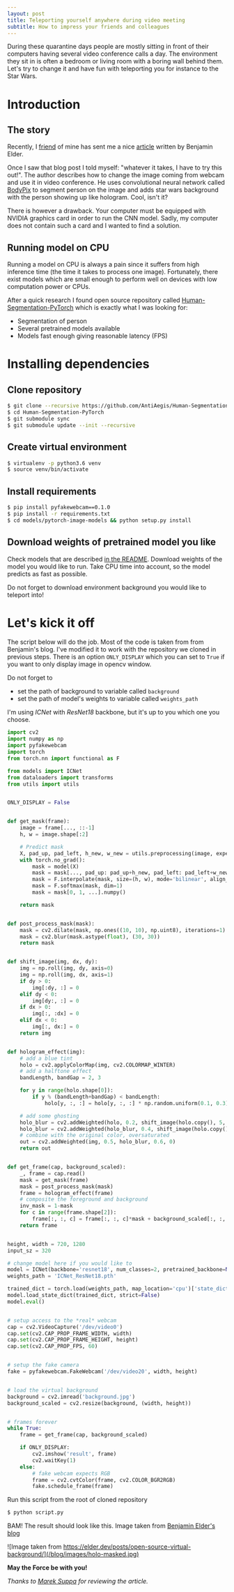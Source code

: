 ```yaml
---                                                                             
layout: post                                                                    
title: Teleporting yourself anywhere during video meeting
subtitle: How to impress your friends and colleagues
---
```


During these quarantine days people are mostly sitting in front of their
computers having several video conference calls a day. The environment they
sit in is often a bedroom or living room with a boring wall behind them.
Let's try to change it and have fun with teleporting you for instance to
the Star Wars.


# Introduction

## The story

Recently, I [friend](https://github.com/mrshu) of mine has sent me a nice
[article](https://elder.dev/posts/open-source-virtual-background/)
written by Benjamin Elder.

Once I saw that blog post I told myself: "whatever it takes, I have to try this out!".
The author describes how to change the image coming from
webcam and use it in video conference. He uses convolutional neural network
called [BodyPix](https://blog.tensorflow.org/2019/11/updated-bodypix-2.html)
to segment person on the image and adds star wars background with the
person showing up like hologram. Cool, isn't it?

There is however a drawback. Your computer must be equipped with NVIDIA
graphics card in order to run the CNN model. Sadly, my computer does not
contain such a card and I wanted to find a solution.

## Running model on CPU

Running a model on CPU is always a pain since it suffers from high inference
time (the time it takes to process one image). Fortunately, there
exist models which are small enough to perform well on devices with
low computation power or CPUs.

After a quick research I found open source repository called
[Human-Segmentation-PyTorch](https://github.com/thuyngch/Human-Segmentation-PyTorch/)
which is exactly what I was looking for:
* Segmentation of person
* Several pretrained models available
* Models fast enough giving reasonable latency (FPS)


# Installing dependencies

## Clone repository

```bash
$ git clone --recursive https://github.com/AntiAegis/Human-Segmentation-PyTorch.git
$ cd Human-Segmentation-PyTorch
$ git submodule sync
$ git submodule update --init --recursive

```

## Create virtual environment

```bash
$ virtualenv -p python3.6 venv
$ source venv/bin/activate
```

## Install requirements

```bash
$ pip install pyfakewebcam==0.1.0
$ pip install -r requirements.txt
$ cd models/pytorch-image-models && python setup.py install
```

## Download weights of pretrained model you like

Check models that are described [in the README](https://github.com/thuyngch/Human-Segmentation-PyTorch#benchmark).
Download weights of the model you would like to run. Take CPU time into account, so the
model predicts as fast as possible.

Do not forget to download environment background you would like to teleport into!


# Let's kick it off

The script below will do the job. Most of the code is taken from from Benjamin's blog.
I've modified it to work with the repository we cloned in previous steps.
There is an option `ONLY_DISPLAY`
which you can set to `True` if you want to only display image in opencv window.

Do not forget to
* set the path of background to variable called `background`
* set the path of model's weights to variable called `weights_path`

I'm using *ICNet* with *ResNet18* backbone, but it's up to you which one
you choose.

```python
import cv2
import numpy as np
import pyfakewebcam
import torch
from torch.nn import functional as F

from models import ICNet
from dataloaders import transforms
from utils import utils


ONLY_DISPLAY = False


def get_mask(frame):
    image = frame[..., ::-1]
    h, w = image.shape[:2]

    # Predict mask
    X, pad_up, pad_left, h_new, w_new = utils.preprocessing(image, expected_size=input_sz, pad_value=0)
    with torch.no_grad():
        mask = model(X)
        mask = mask[..., pad_up: pad_up+h_new, pad_left: pad_left+w_new]
        mask = F.interpolate(mask, size=(h, w), mode='bilinear', align_corners=True)
        mask = F.softmax(mask, dim=1)
        mask = mask[0, 1, ...].numpy()

    return mask


def post_process_mask(mask):
    mask = cv2.dilate(mask, np.ones((10, 10), np.uint8), iterations=1)
    mask = cv2.blur(mask.astype(float), (30, 30))
    return mask


def shift_image(img, dx, dy):
    img = np.roll(img, dy, axis=0)
    img = np.roll(img, dx, axis=1)
    if dy > 0:
        img[:dy, :] = 0
    elif dy < 0:
        img[dy:, :] = 0
    if dx > 0:
        img[:, :dx] = 0
    elif dx < 0:
        img[:, dx:] = 0
    return img


def hologram_effect(img):
    # add a blue tint
    holo = cv2.applyColorMap(img, cv2.COLORMAP_WINTER)
    # add a halftone effect
    bandLength, bandGap = 2, 3

    for y in range(holo.shape[0]):
        if y % (bandLength+bandGap) < bandLength:
            holo[y, :, :] = holo[y, :, :] * np.random.uniform(0.1, 0.3)

    # add some ghosting
    holo_blur = cv2.addWeighted(holo, 0.2, shift_image(holo.copy(), 5, 5), 0.8, 0)
    holo_blur = cv2.addWeighted(holo_blur, 0.4, shift_image(holo.copy(), -5, -5), 0.6, 0)
    # combine with the original color, oversaturated
    out = cv2.addWeighted(img, 0.5, holo_blur, 0.6, 0)
    return out


def get_frame(cap, background_scaled):
    _, frame = cap.read()
    mask = get_mask(frame)
    mask = post_process_mask(mask)
    frame = hologram_effect(frame)
    # composite the foreground and background
    inv_mask = 1-mask
    for c in range(frame.shape[2]):
        frame[:, :, c] = frame[:, :, c]*mask + background_scaled[:, :, c]*inv_mask
    return frame


height, width = 720, 1280
input_sz = 320

# change model here if you would like to
model = ICNet(backbone='resnet18', num_classes=2, pretrained_backbone=None)
weights_path = 'ICNet_ResNet18.pth'

trained_dict = torch.load(weights_path, map_location='cpu')['state_dict']
model.load_state_dict(trained_dict, strict=False)
model.eval()


# setup access to the *real* webcam
cap = cv2.VideoCapture('/dev/video0')
cap.set(cv2.CAP_PROP_FRAME_WIDTH, width)
cap.set(cv2.CAP_PROP_FRAME_HEIGHT, height)
cap.set(cv2.CAP_PROP_FPS, 60)


# setup the fake camera
fake = pyfakewebcam.FakeWebcam('/dev/video20', width, height)


# load the virtual background
background = cv2.imread('background.jpg')
background_scaled = cv2.resize(background, (width, height))


# frames forever
while True:
    frame = get_frame(cap, background_scaled)

    if ONLY_DISPLAY:
        cv2.imshow('result', frame)
        cv2.waitKey(1)
    else:
        # fake webcam expects RGB
        frame = cv2.cvtColor(frame, cv2.COLOR_BGR2RGB)
        fake.schedule_frame(frame)
```

Run this script from the root of cloned repository
```bash
$ python script.py
```


BAM! The result should look like this. Image taken from
[Benjamin Elder's blog](https://elder.dev/posts/open-source-virtual-background/)

![Image taken from https://elder.dev/posts/open-source-virtual-background/](/blog/images/holo-masked.jpg)

**May the Force be with you!**

*Thanks to [Marek Suppa](https://github.com/mrshu) for reviewing the article.*


